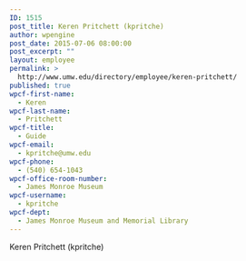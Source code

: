 ```yaml
---
ID: 1515
post_title: Keren Pritchett (kpritche)
author: wpengine
post_date: 2015-07-06 08:00:00
post_excerpt: ""
layout: employee
permalink: >
  http://www.umw.edu/directory/employee/keren-pritchett/
published: true
wpcf-first-name:
  - Keren
wpcf-last-name:
  - Pritchett
wpcf-title:
  - Guide
wpcf-email:
  - kpritche@umw.edu
wpcf-phone:
  - (540) 654-1043
wpcf-office-room-number:
  - James Monroe Museum
wpcf-username:
  - kpritche
wpcf-dept:
  - James Monroe Museum and Memorial Library
---
```

Keren Pritchett (kpritche)